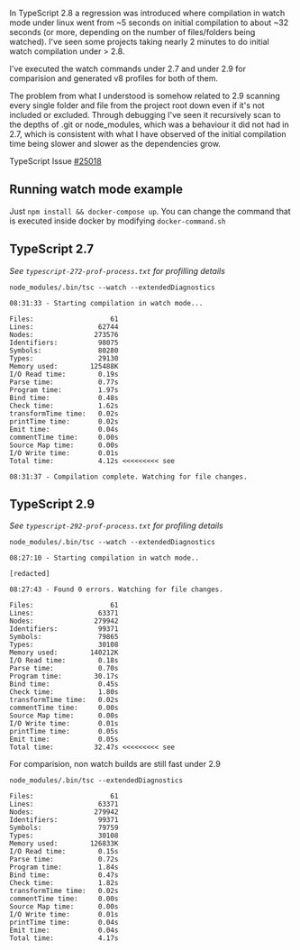 In TypeScript 2.8 a regression was introduced where compilation in
watch mode under linux went from ~5 seconds on initial compilation
to about ~32 seconds (or more, depending on the number of files/folders
being watched). I've seen some projects taking nearly 2 minutes to
do initial watch compilation under > 2.8.

I've executed the watch commands under 2.7 and under 2.9 for comparision
and generated v8 profiles for both of them.

The problem from what I understood is somehow related to 2.9 scanning every
single folder and file from the project root down even if it's not included
or excluded. Through debugging I've seen it recursively scan to the depths
of .git or node_modules, which was a behaviour it did not had in 2.7, which
is consistent with what I have observed of the initial compilation time being
slower and slower as the dependencies grow.

TypeScript Issue [#25018](https://github.com/Microsoft/TypeScript/issues/25018)

## Running watch mode example

Just `npm install && docker-compose up`. You can change the command that
is executed inside docker by modifying `docker-command.sh`

## TypeScript 2.7

_See `typescript-272-prof-process.txt` for profilling details_

```
node_modules/.bin/tsc --watch --extendedDiagnostics

08:31:33 - Starting compilation in watch mode...

Files:                   61
Lines:                62744
Nodes:               273576
Identifiers:          98075
Symbols:              80280
Types:                29130
Memory used:        125488K
I/O Read time:        0.19s
Parse time:           0.77s
Program time:         1.97s
Bind time:            0.48s
Check time:           1.62s
transformTime time:   0.02s
printTime time:       0.02s
Emit time:            0.04s
commentTime time:     0.00s
Source Map time:      0.00s
I/O Write time:       0.01s
Total time:           4.12s <<<<<<<<< see

08:31:37 - Compilation complete. Watching for file changes.
```

## TypeScript 2.9

_See `typescript-292-prof-process.txt` for profiling details_

```
node_modules/.bin/tsc --watch --extendedDiagnostics

08:27:10 - Starting compilation in watch mode..

[redacted]

08:27:43 - Found 0 errors. Watching for file changes.

Files:                   61
Lines:                63371
Nodes:               279942
Identifiers:          99371
Symbols:              79865
Types:                30108
Memory used:        140212K
I/O Read time:        0.18s
Parse time:           0.70s
Program time:        30.17s
Bind time:            0.45s
Check time:           1.80s
transformTime time:   0.02s
commentTime time:     0.00s
Source Map time:      0.00s
I/O Write time:       0.01s
printTime time:       0.05s
Emit time:            0.05s
Total time:          32.47s <<<<<<<<< see
```

For comparision, non watch builds are still fast under 2.9

```
node_modules/.bin/tsc --extendedDiagnostics

Files:                   61
Lines:                63371
Nodes:               279942
Identifiers:          99371
Symbols:              79759
Types:                30108
Memory used:        126833K
I/O Read time:        0.15s
Parse time:           0.72s
Program time:         1.84s
Bind time:            0.47s
Check time:           1.82s
transformTime time:   0.02s
commentTime time:     0.00s
Source Map time:      0.00s
I/O Write time:       0.01s
printTime time:       0.04s
Emit time:            0.04s
Total time:           4.17s
```
